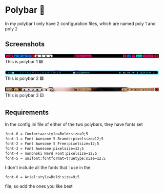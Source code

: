 
# Polybar 🍞

In my polybar I only have 2 configuration files, which are named poly 1 and poly 2


## Screenshots

![App Screenshot](https://github.com/shapzo/Dotfiles_BSPwm/blob/main/Polybar/Screenshot-polybar/Polybar%20(2).png?raw=true)
This is polybar 1 🟦

![App Screenshot](https://github.com/shapzo/Dotfiles_BSPwm/blob/main/Polybar/Screenshot-polybar/Polybar%20(1).png?raw=true)
This is polybar 2 🟩

![App Screenshot](https://github.com/shapzo/Dotfiles_BSPwm/blob/main/Polybar/Screenshot-polybar/Polybar%20(3).png?raw=true)
This is polybar 3 🟨

## Requirements

In the config.ini file of either of the two polybars, they have fonts set
```http
font-0 = Comfortaa:style=Bold:size=9;5
font-1 = Font Awesome 5 Brands:pixelsize=12;5
font-2 = Font Awesome 5 Free:pixelsize=12;5
font-3 = Font Awesome:pixelsize=12;5
font-4 = mononoki Nerd Font:pixelsize=12;5
font-5 = unifont:fontformat=truetype:size=12;5
``` 

I don't include all the fonts that I use in the
```http
font-0 = Arial:style=Bold:size=9;5
``` 
file, so add the ones you like best